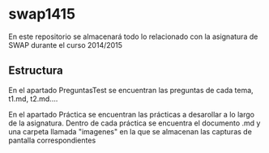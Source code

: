 # swap1415

En este repositorio se almacenará todo lo relacionado con la asignatura de SWAP durante el curso 2014/2015

## Estructura

En el apartado PreguntasTest se encuentran las preguntas de cada tema, t1.md, t2.md....

En el apartado Práctica se encuentran las prácticas a desarollar a lo largo de la asignatura.
Dentro de cada práctica se encuentra el documento .md y una carpeta llamada "imagenes" en la que se almacenan las capturas de pantalla correspondientes


